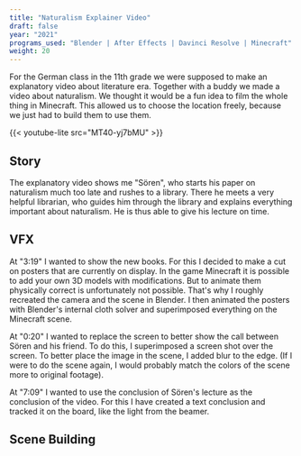 ```yaml
---
title: "Naturalism Explainer Video"
draft: false
year: "2021"
programs_used: "Blender | After Effects | Davinci Resolve | Minecraft"
weight: 20
---
```


For the German class in the 11th grade we were supposed to make an explanatory video about literature era. Together with a buddy we made a video about naturalism. We thought it would be a fun idea to film the whole thing in Minecraft. This allowed us to choose the location freely, because we just had to build them to use them.

{{< youtube-lite src="MT40-yj7bMU" >}}

## Story

The explanatory video shows me "Sören", who starts his paper on naturalism much too late and rushes to a library. There he meets a very helpful librarian, who guides him through the library and explains everything important about naturalism. He is thus able to give his lecture on time.

## VFX 

At "3:19" I wanted to show the new books. For this I decided to make a cut on posters that are currently on display. In the game Minecraft it is possible to add your own 3D models with modifications. But to animate them physically correct is unfortunately not possible. That's why I roughly recreated the camera and the scene in Blender. I then animated the posters with Blender's internal cloth solver and superimposed everything on the Minecraft scene.

At "0:20" I wanted to replace the screen to better show the call between Sören and his friend. To do this, I superimposed a screen shot over the screen. To better place the image in the scene, I added blur to the edge.
(If I were to do the scene again, I would probably match the colors of the scene more to original footage).

At "7:09" I wanted to use the conclusion of Sören's lecture as the conclusion of the video. For this I have created a text conclusion and tracked it on the board, like the light from the beamer.

## Scene Building

